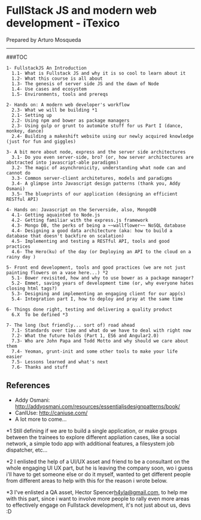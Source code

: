 # FullStack JS and modern web development - iTexico

Prepared by Arturo Mosqueda 

---------


###TOC

	1- FullstackJS An Introduction  
	  1.1- What is Fullstack JS and why it is so cool to learn about it
	  1.2- What this course is all about
	  1.3- The genesis of server side JS and the dawn of Node 
	  1.4- Use cases and ecosystem	  
	  1.5- Environments, tools and prereqs
	
	2- Hands on: A modern web developer's workflow
	  2.3- What we will be building *1
	  2.1- Setting up
	  2.2- Using npm and bower as package managers
	  2.3- Using gulp or grunt to automate stuff for us Part I (dance, monkey, dance)
	  2.4- Building a makeshift website using our newly acquired knowledge (just for fun and giggles)
	  
	3- A bit more about node, express and the server side architectures
	  3.1- Do you even server-side, bro? (or, how server architectures are abstracted into javascript-able paradigms)
	  3.2- The magic of asynchronicity, understanding what node can and cannot do
	  3.3- Common server-client architetures, models and paradigms
	  3.4- A glimpse into Javascript design patterns (thank you, Addy Osmani)
	  3.5- The blueprints of our application (designing an efficient RESTful API)

	4- Hands on: Javascript on the Serverside, also, MongoDB
	  4.1- Getting aquainted to Node.js
	  4.2- Getting familiar with the express.js framework
	  4.3- Mongo DB, the perks of being a ~~wallflower~~ NoSQL database
	  4.4- Designing a good data architecture (aka: how to build a database that doesn't backfire on scalation)
	  4.5- Implementing and testing a RESTful API, tools and good practices
	  4.6- The Hero(ku) of the day (or Deploying an API to the cloud on a rainy day )

    5- Front end development, tools and good practices (we are not just painting flowers on a vase here...) *2
	  5.1- Bower revisited, how and why to use bower as a package manager?
	  5.2- Emmet, saving years of development time (or, why everyone hates closing html tags?)
	  5.3- Designing and implementing an engaging client for our app(s)
	  5.4- Integration part I, how to deploy and pray at the same time
	
	6- Things done right, testing and delivering a quality product
      6.X  To be defined *3

	7- The long (but friendly... sort of) road ahead	  
	  7.1- Standards over time and what do we have to deal with right now
	  7.2- What the future holds (Part 1, ES6 and Angular2.0)
	  7.3- Who are John Papa and Todd Motto and why should we care about them
	  7.4- Yeoman, grunt-init and some other tools to make your life easier
	  7.5- Lessons learned and what's next
	  7.6- Thanks and stuff
	  
  ## References

  - Addy Osmani: http://addyosmani.com/resources/essentialjsdesignpatterns/book/
  - CanIUse: http://caniuse.com/
  - A lot more to come...


*1 Still defining if we are to build a single application, or make groups between the trainees to explore different appliation cases, like a social network, a simple todo app with additional features, a filesystem job dispatcher, etc...

*2 I enlisted the help of a UI/UX asset and friend to be a consultant on the whole engaging UI UX part, but he is leaving the company soon, wo i guess i'll have to get someone else or do it myself, wanted to get different people from different areas to help with this for the reason i wrote below.

*3 I've enlisted a QA asset, Hector Spencer<h4yla@gmail.com>, to help me with this part, since i want to involve more people to rally even more areas to effectively engage on Fullstack development, it's not just about us, devs :D

